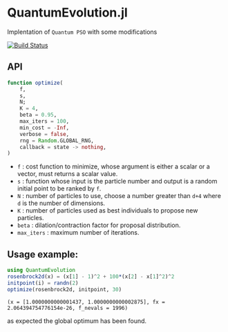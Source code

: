 # QuantumEvolution.jl
Implentation of `Quantum PSO` with some modifications

[![Build Status](https://github.com/francescoalemanno/QuantumEvolution.jl/workflows/CI/badge.svg)](https://github.com/francescoalemanno/QuantumEvolution.jl/actions)

## API

```julia
function optimize(
    f,
    s,
    N;
    K = 4,
    beta = 0.95,
    max_iters = 100,
    min_cost = -Inf,
    verbose = false,
    rng = Random.GLOBAL_RNG,
    callback = state -> nothing,
)
```

- `f` : cost function to minimize, whose argument is either a scalar or a vector, must returns a scalar value.
- `s` : function whose input is the particle number and output is a random initial point to be ranked by `f`.
- `N` : number of particles to use, choose a number greater than `d+4` where `d` is the number of dimensions.
- `K` : number of particles used as best individuals to propose new particles.
- `beta` : dilation/contraction factor for proposal distribution.
- `max_iters` : maximum number of iterations.

## Usage example:

```julia
using QuantumEvolution
rosenbrock2d(x) = (x[1] - 1)^2 + 100*(x[2] - x[1]^2)^2
initpoint(i) = randn(2)
optimize(rosenbrock2d, initpoint, 30)
```

```
(x = [1.0000000000001437, 1.0000000000002875], fx = 2.064394754776154e-26, f_nevals = 1996)
```
as expected the global optimum has been found.